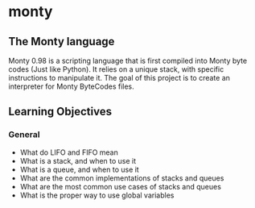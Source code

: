 # monty

## The Monty language

Monty 0.98 is a scripting language that is first compiled into Monty byte codes (Just like Python). It relies on a unique stack, with specific 
instructions to manipulate it. The goal of this project is to create an interpreter for Monty ByteCodes files.

## Learning Objectives

### General

- What do LIFO and FIFO mean
- What is a stack, and when to use it
- What is a queue, and when to use it
- What are the common implementations of stacks and queues
- What are the most common use cases of stacks and queues
- What is the proper way to use global variables